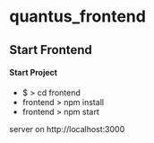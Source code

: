 # quantus_frontend

<h2>Start Frontend</h2>
<h4>Start Project</h4>
<ul>
  <li>$ > cd frontend</li> 
  <li>frontend > npm install</li> 
  <li>frontend > npm start</li>
</ul>

server on http://localhost:3000
